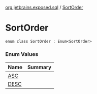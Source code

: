 [org.jetbrains.exposed.sql](../index.md) / [SortOrder](.)

# SortOrder

`enum class SortOrder : Enum<SortOrder>`

### Enum Values

| Name | Summary |
|---|---|
| [ASC](-a-s-c.md) |  |
| [DESC](-d-e-s-c.md) |  |
